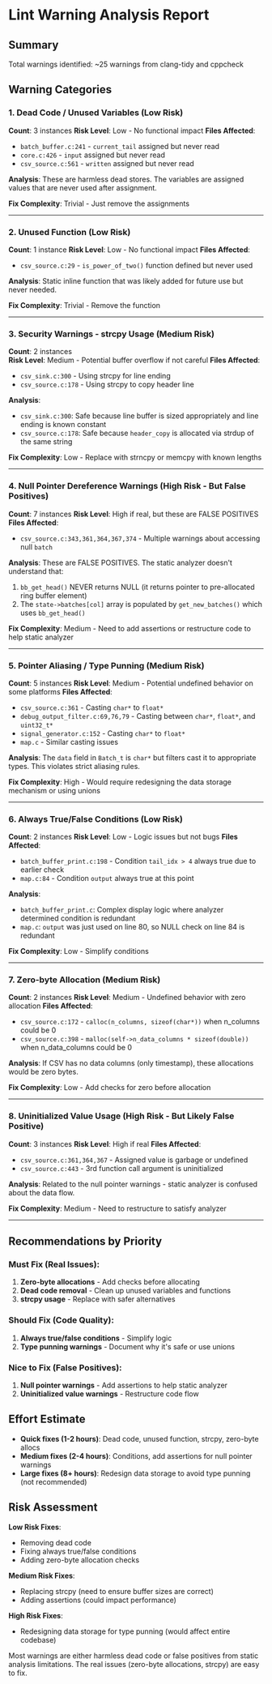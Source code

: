 # Lint Warning Analysis Report

## Summary

Total warnings identified: ~25 warnings from clang-tidy and cppcheck

## Warning Categories

### 1. Dead Code / Unused Variables (Low Risk)
**Count**: 3 instances
**Risk Level**: Low - No functional impact
**Files Affected**:
- `batch_buffer.c:241` - `current_tail` assigned but never read
- `core.c:426` - `input` assigned but never read  
- `csv_source.c:561` - `written` assigned but never read

**Analysis**: These are harmless dead stores. The variables are assigned values that are never used after assignment.

**Fix Complexity**: Trivial - Just remove the assignments

---

### 2. Unused Function (Low Risk)
**Count**: 1 instance
**Risk Level**: Low - No functional impact
**Files Affected**:
- `csv_source.c:29` - `is_power_of_two()` function defined but never used

**Analysis**: Static inline function that was likely added for future use but never needed.

**Fix Complexity**: Trivial - Remove the function

---

### 3. Security Warnings - strcpy Usage (Medium Risk)
**Count**: 2 instances  
**Risk Level**: Medium - Potential buffer overflow if not careful
**Files Affected**:
- `csv_sink.c:300` - Using strcpy for line ending
- `csv_source.c:178` - Using strcpy to copy header line

**Analysis**: 
- `csv_sink.c:300`: Safe because line buffer is sized appropriately and line ending is known constant
- `csv_source.c:178`: Safe because `header_copy` is allocated via strdup of the same string

**Fix Complexity**: Low - Replace with strncpy or memcpy with known lengths

---

### 4. Null Pointer Dereference Warnings (High Risk - But False Positives)
**Count**: 7 instances
**Risk Level**: High if real, but these are FALSE POSITIVES
**Files Affected**:
- `csv_source.c:343,361,364,367,374` - Multiple warnings about accessing null `batch`

**Analysis**: These are FALSE POSITIVES. The static analyzer doesn't understand that:
1. `bb_get_head()` NEVER returns NULL (it returns pointer to pre-allocated ring buffer element)
2. The `state->batches[col]` array is populated by `get_new_batches()` which uses `bb_get_head()`

**Fix Complexity**: Medium - Need to add assertions or restructure code to help static analyzer

---

### 5. Pointer Aliasing / Type Punning (Medium Risk)
**Count**: 5 instances
**Risk Level**: Medium - Potential undefined behavior on some platforms
**Files Affected**:
- `csv_source.c:361` - Casting `char*` to `float*`
- `debug_output_filter.c:69,76,79` - Casting between `char*`, `float*`, and `uint32_t*`
- `signal_generator.c:152` - Casting `char*` to `float*`
- `map.c` - Similar casting issues

**Analysis**: The `data` field in `Batch_t` is `char*` but filters cast it to appropriate types. This violates strict aliasing rules.

**Fix Complexity**: High - Would require redesigning the data storage mechanism or using unions

---

### 6. Always True/False Conditions (Low Risk)
**Count**: 2 instances
**Risk Level**: Low - Logic issues but not bugs
**Files Affected**:
- `batch_buffer_print.c:198` - Condition `tail_idx > 4` always true due to earlier check
- `map.c:84` - Condition `output` always true at this point

**Analysis**: 
- `batch_buffer_print.c`: Complex display logic where analyzer determined condition is redundant
- `map.c`: `output` was just used on line 80, so NULL check on line 84 is redundant

**Fix Complexity**: Low - Simplify conditions

---

### 7. Zero-byte Allocation (Medium Risk)
**Count**: 2 instances
**Risk Level**: Medium - Undefined behavior with zero allocation
**Files Affected**:
- `csv_source.c:172` - `calloc(n_columns, sizeof(char*))` when n_columns could be 0
- `csv_source.c:398` - `malloc(self->n_data_columns * sizeof(double))` when n_data_columns could be 0

**Analysis**: If CSV has no data columns (only timestamp), these allocations would be zero bytes.

**Fix Complexity**: Low - Add checks for zero before allocation

---

### 8. Uninitialized Value Usage (High Risk - But Likely False Positive)
**Count**: 3 instances
**Risk Level**: High if real
**Files Affected**:
- `csv_source.c:361,364,367` - Assigned value is garbage or undefined
- `csv_source.c:443` - 3rd function call argument is uninitialized

**Analysis**: Related to the null pointer warnings - static analyzer is confused about the data flow.

**Fix Complexity**: Medium - Need to restructure to satisfy analyzer

---

## Recommendations by Priority

### Must Fix (Real Issues):
1. **Zero-byte allocations** - Add checks before allocating
2. **Dead code removal** - Clean up unused variables and functions
3. **strcpy usage** - Replace with safer alternatives

### Should Fix (Code Quality):
1. **Always true/false conditions** - Simplify logic
2. **Type punning warnings** - Document why it's safe or use unions

### Nice to Fix (False Positives):
1. **Null pointer warnings** - Add assertions to help static analyzer
2. **Uninitialized value warnings** - Restructure code flow

## Effort Estimate

- **Quick fixes (1-2 hours)**: Dead code, unused function, strcpy, zero-byte allocs
- **Medium fixes (2-4 hours)**: Conditions, add assertions for null pointer warnings
- **Large fixes (8+ hours)**: Redesign data storage to avoid type punning (not recommended)

## Risk Assessment

**Low Risk Fixes**:
- Removing dead code
- Fixing always true/false conditions
- Adding zero-byte allocation checks

**Medium Risk Fixes**:
- Replacing strcpy (need to ensure buffer sizes are correct)
- Adding assertions (could impact performance)

**High Risk Fixes**:
- Redesigning data storage for type punning (would affect entire codebase)

Most warnings are either harmless dead code or false positives from static analysis limitations. The real issues (zero-byte allocations, strcpy) are easy to fix.